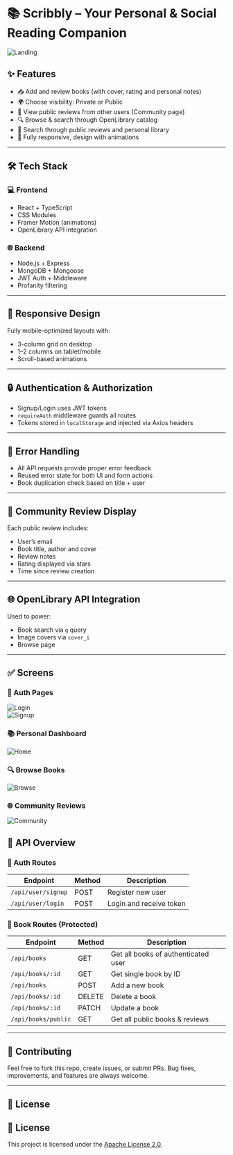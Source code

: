 # 📚 Scribbly – Your Personal & Social Reading Companion

![Landing](./images/landing.png)

## ✨ Features

- 📥 Add and review books (with cover, rating and personal notes)
- 🌍 Choose visibility: Private or Public
- 📜 View public reviews from other users (Community page)
- 🔍 Browse & search through OpenLibrary catalog
- 🎯 Search through public reviews and personal library
- 🎨 Fully responsive, design with animations

---

## 🛠️ Tech Stack

### 💻 Frontend

- React + TypeScript
- CSS Modules
- Framer Motion (animations)
- OpenLibrary API integration

### 🌐 Backend

- Node.js + Express
- MongoDB + Mongoose
- JWT Auth + Middleware
- Profanity filtering

---

## 📱 Responsive Design

Fully mobile-optimized layouts with:

- 3-column grid on desktop
- 1–2 columns on tablet/mobile
- Scroll-based animations

---

## 🔒 Authentication & Authorization

- Signup/Login uses JWT tokens
- `requireAuth` middleware guards all routes
- Tokens stored in `localStorage` and injected via Axios headers

---

## 🚧 Error Handling

- All API requests provide proper error feedback
- Reused error state for both UI and form actions
- Book duplication check based on title + user

---

## 💬 Community Review Display

Each public review includes:

- User’s email
- Book title, author and cover
- Review notes
- Rating displayed via stars
- Time since review creation

---

## 🌐 OpenLibrary API Integration

Used to power:

- Book search via `q` query
- Image covers via `cover_i`
- Browse page 

---

## ✅ Screens

### 🔐 Auth Pages  
![Login](./images/login.png)  
![Signup](./images/signup.png)

### 📚 Personal Dashboard  
![Home](./images/home.png)

### 🔍 Browse Books  
![Browse](./images/browse.png)

### 🌐 Community Reviews  
![Community](./images/community.png)

## 📡 API Overview

### 🔐 Auth Routes

| Endpoint              | Method | Description              |
|-----------------------|--------|--------------------------|
| `/api/user/signup`    | POST   | Register new user        |
| `/api/user/login`     | POST   | Login and receive token  |

### 📘 Book Routes (Protected)

| Endpoint                    | Method | Description                          |
|-----------------------------|--------|--------------------------------------|
| `/api/books`                | GET    | Get all books of authenticated user  |
| `/api/books/:id`            | GET    | Get single book by ID                |
| `/api/books`                | POST   | Add a new book                       |
| `/api/books/:id`            | DELETE | Delete a book                        |
| `/api/books/:id`            | PATCH  | Update a book                        |
| `/api/books/public`         | GET    | Get all public books & reviews       |

---

## 🤝 Contributing

Feel free to fork this repo, create issues, or submit PRs. Bug fixes, improvements, and features are always welcome.

---

## 📄 License

## 📄 License

This project is licensed under the [Apache License 2.0](http://www.apache.org/licenses/LICENSE-2.0).